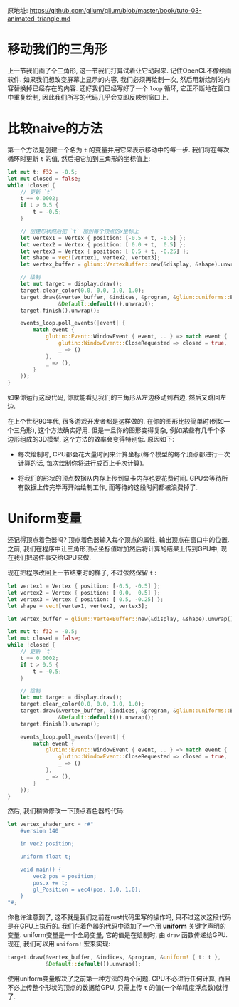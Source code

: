 

原地址: <https://github.com/glium/glium/blob/master/book/tuto-03-animated-triangle.md>

# 移动我们的三角形

上一节我们画了个三角形, 这一节我们打算试着让它动起来. 记住OpenGL不像绘画软件. 如果我们想改变屏幕上显示的内容, 我们必须再绘制一次, 然后用新绘制的内容替换掉已经存在的内容. 还好我们已经写好了一个 `loop` 循环, 它正不断地在窗口中重复绘制, 因此我们所写的代码几乎会立即反映到窗口上.    

# 比较naive的方法

第一个方法是创建一个名为 `t` 的变量并用它来表示移动中的每一步. 我们将在每次循环时更新 `t` 的值, 然后把它加到三角形的坐标值上:  

```rust
let mut t: f32 = -0.5;
let mut closed = false;
while !closed {
    // 更新 `t`
    t += 0.0002;
    if t > 0.5 {
        t = -0.5;
    }

    // 创建形状然后把 `t` 加到每个顶点的x坐标上
    let vertex1 = Vertex { position: [-0.5 + t, -0.5] };
    let vertex2 = Vertex { position: [ 0.0 + t,  0.5] };
    let vertex3 = Vertex { position: [ 0.5 + t, -0.25] };
    let shape = vec![vertex1, vertex2, vertex3];
    let vertex_buffer = glium::VertexBuffer::new(&display, &shape).unwrap();

    // 绘制
    let mut target = display.draw();
    target.clear_color(0.0, 0.0, 1.0, 1.0);
    target.draw(&vertex_buffer, &indices, &program, &glium::uniforms::EmptyUniforms,
                &Default::default()).unwrap();
    target.finish().unwrap();

    events_loop.poll_events(|event| {
        match event {
            glutin::Event::WindowEvent { event, .. } => match event {
                glutin::WindowEvent::CloseRequested => closed = true,
                _ => ()
            },
            _ => (),
        }
    });
}
```

如果你运行这段代码, 你就能看见我们的三角形从左边移动到右边, 然后又跳回左边.  

在上个世纪90年代, 很多游戏开发者都是这样做的. 在你的图形比较简单时(例如一个三角形), 这个方法确实好用. 但是一旦你的图形变得复杂, 例如某些有几千个多边形组成的3D模型, 这个方法的效率会变得特别低. 原因如下:  

 - 每次绘制时, CPU都会花大量时间来计算坐标(每个模型的每个顶点都进行一次计算的话, 每次绘制你将进行成百上千次计算).  

 - 将我们的形状的顶点数据从内存上传到显卡内存也要花费时间. GPU会等待所有数据上传完毕再开始绘制工作, 而等待的这段时间都被浪费掉了.  

# Uniform变量

还记得顶点着色器吗? 顶点着色器输入每个顶点的属性, 输出顶点在窗口中的位置. 之前, 我们在程序中让三角形顶点坐标值增加然后将计算的结果上传到GPU中, 现在我们把这件事交给GPU来做.  

现在把程序改回上一节结束时的样子, 不过依然保留 `t` :  

```rust
let vertex1 = Vertex { position: [-0.5, -0.5] };
let vertex2 = Vertex { position: [ 0.0,  0.5] };
let vertex3 = Vertex { position: [ 0.5, -0.25] };
let shape = vec![vertex1, vertex2, vertex3];

let vertex_buffer = glium::VertexBuffer::new(&display, &shape).unwrap();

let mut t: f32 = -0.5;
let mut closed = false;
while !closed {
    // 更新 `t`
    t += 0.0002;
    if t > 0.5 {
        t = -0.5;
    }

    // 绘制
    let mut target = display.draw();
    target.clear_color(0.0, 0.0, 1.0, 1.0);
    target.draw(&vertex_buffer, &indices, &program, &glium::uniforms::EmptyUniforms,
                &Default::default()).unwrap();
    target.finish().unwrap();

    events_loop.poll_events(|event| {
        match event {
            glutin::Event::WindowEvent { event, .. } => match event {
                glutin::WindowEvent::CloseRequested => closed = true,
                _ => ()
            },
            _ => (),
        }
    });
}
```

然后, 我们稍微修改一下顶点着色器的代码:  

```rust
let vertex_shader_src = r#"
    #version 140

    in vec2 position;

    uniform float t;

    void main() {
        vec2 pos = position;
        pos.x += t;
        gl_Position = vec4(pos, 0.0, 1.0);
    }
"#;
```

你也许注意到了, 这不就是我们之前在rust代码里写的操作吗, 只不过这次这段代码是在GPU上执行的. 我们在着色器的代码中添加了一个用 **uniform** 关键字声明的变量. uniform变量是一个全局变量, 它的值是在绘制时, 由 `draw` 函数传递给GPU. 现在, 我们可以用 `uniform!` 宏来实现:  

```rust
target.draw(&vertex_buffer, &indices, &program, &uniform! { t: t },
            &Default::default()).unwrap();
```

使用uniform变量解决了之前第一种方法的两个问题. CPU不必进行任何计算, 而且不必上传整个形状的顶点的数据给GPU, 只需上传 `t` 的值(一个单精度浮点数)就行了.  
